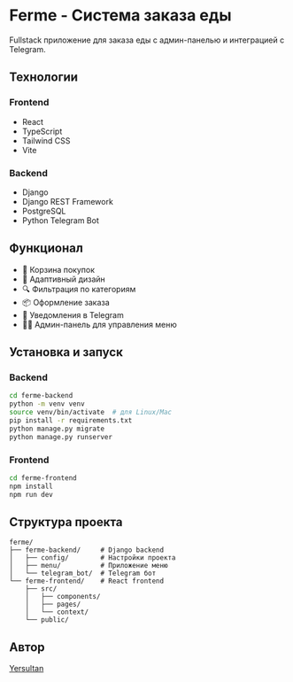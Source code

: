 # Ferme - Система заказа еды

Fullstack приложение для заказа еды с админ-панелью и интеграцией с Telegram.

## Технологии

### Frontend
- React
- TypeScript
- Tailwind CSS
- Vite

### Backend
- Django
- Django REST Framework
- PostgreSQL
- Python Telegram Bot

## Функционал

- 🛒 Корзина покупок
- 📱 Адаптивный дизайн
- 🔍 Фильтрация по категориям
- 📦 Оформление заказа
- 🤖 Уведомления в Telegram
- 👨‍💼 Админ-панель для управления меню

## Установка и запуск

### Backend

```bash
cd ferme-backend
python -m venv venv
source venv/bin/activate  # для Linux/Mac
pip install -r requirements.txt
python manage.py migrate
python manage.py runserver
```

### Frontend

```bash
cd ferme-frontend
npm install
npm run dev
```

## Структура проекта

```
ferme/
├── ferme-backend/     # Django backend
│   ├── config/        # Настройки проекта
│   ├── menu/          # Приложение меню
│   └── telegram_bot/  # Telegram бот
└── ferme-frontend/    # React frontend
    ├── src/
    │   ├── components/
    │   ├── pages/
    │   └── context/
    └── public/
```

## Автор

[Yersultan](https://github.com/yeracode11)
